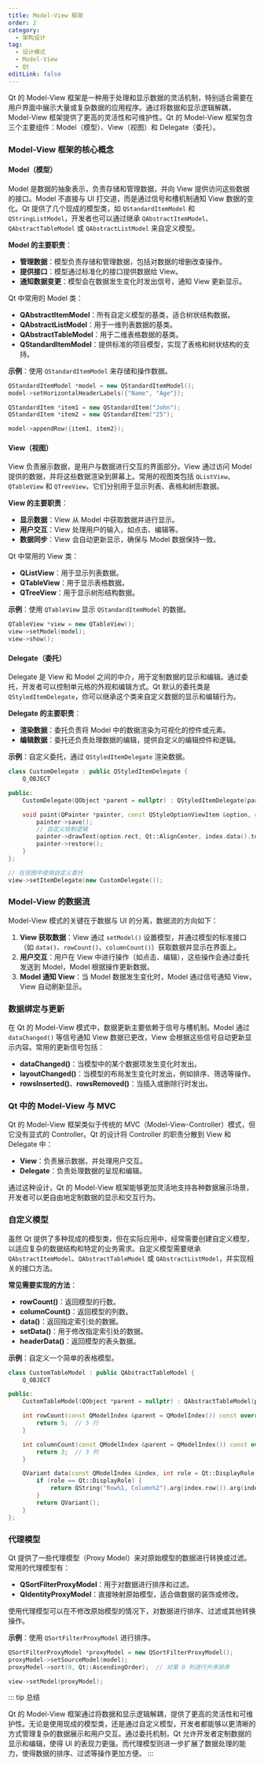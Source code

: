 ```yaml
---
title: Model-View 框架
order: 2
category:
  - 架构设计
tag:
  - 设计模式
  - Model-View
  - Qt
editLink: false
---
```


Qt 的 Model-View 框架是一种用于处理和显示数据的灵活机制，特别适合需要在用户界面中展示大量或复杂数据的应用程序。通过将数据和显示逻辑解耦，Model-View 框架提供了更高的灵活性和可维护性。Qt 的 Model-View 框架包含三个主要组件：Model（模型）、View（视图）和 Delegate（委托）。

### Model-View 框架的核心概念

#### Model（模型）

Model 是数据的抽象表示，负责存储和管理数据，并向 View 提供访问这些数据的接口。Model 不直接与 UI 打交道，而是通过信号和槽机制通知 View 数据的变化。Qt 提供了几个现成的模型类，如 `QStandardItemModel` 和 `QStringListModel`，开发者也可以通过继承 `QAbstractItemModel`、`QAbstractTableModel` 或 `QAbstractListModel` 来自定义模型。

**Model 的主要职责**：
- **管理数据**：模型负责存储和管理数据，包括对数据的增删改查操作。
- **提供接口**：模型通过标准化的接口提供数据给 View。
- **通知数据变更**：模型会在数据发生变化时发出信号，通知 View 更新显示。

Qt 中常用的 Model 类：
- **QAbstractItemModel**：所有自定义模型的基类，适合树状结构数据。
- **QAbstractListModel**：用于一维列表数据的基类。
- **QAbstractTableModel**：用于二维表格数据的基类。
- **QStandardItemModel**：提供标准的项目模型，实现了表格和树状结构的支持。

**示例**：使用 `QStandardItemModel` 来存储和操作数据。
```cpp
QStandardItemModel *model = new QStandardItemModel();
model->setHorizontalHeaderLabels({"Name", "Age"});

QStandardItem *item1 = new QStandardItem("John");
QStandardItem *item2 = new QStandardItem("25");

model->appendRow({item1, item2});
```

#### View（视图）

View 负责展示数据，是用户与数据进行交互的界面部分。View 通过访问 Model 提供的数据，并将这些数据渲染到屏幕上。常用的视图类包括 `QListView`、`QTableView` 和 `QTreeView`，它们分别用于显示列表、表格和树形数据。

**View 的主要职责**：
- **显示数据**：View 从 Model 中获取数据并进行显示。
- **用户交互**：View 处理用户的输入，如点击、编辑等。
- **数据同步**：View 会自动更新显示，确保与 Model 数据保持一致。

Qt 中常用的 View 类：
- **QListView**：用于显示列表数据。
- **QTableView**：用于显示表格数据。
- **QTreeView**：用于显示树形结构数据。

**示例**：使用 `QTableView` 显示 `QStandardItemModel` 的数据。
```cpp
QTableView *view = new QTableView();
view->setModel(model);
view->show();
```

#### Delegate（委托）

Delegate 是 View 和 Model 之间的中介，用于定制数据的显示和编辑。通过委托，开发者可以控制单元格的外观和编辑方式。Qt 默认的委托类是 `QStyledItemDelegate`，你可以继承这个类来自定义数据的显示和编辑行为。

**Delegate 的主要职责**：
- **渲染数据**：委托负责将 Model 中的数据渲染为可视化的控件或元素。
- **编辑数据**：委托还负责处理数据的编辑，提供自定义的编辑控件和逻辑。

**示例**：自定义委托，通过 `QStyledItemDelegate` 渲染数据。
```cpp
class CustomDelegate : public QStyledItemDelegate {
    Q_OBJECT

public:
    CustomDelegate(QObject *parent = nullptr) : QStyledItemDelegate(parent) {}

    void paint(QPainter *painter, const QStyleOptionViewItem &option, const QModelIndex &index) const override {
        painter->save();
        // 自定义绘制逻辑
        painter->drawText(option.rect, Qt::AlignCenter, index.data().toString());
        painter->restore();
    }
};

// 在视图中使用自定义委托
view->setItemDelegate(new CustomDelegate());
```

### Model-View 的数据流

Model-View 模式的关键在于数据与 UI 的分离，数据流的方向如下：
1. **View 获取数据**：View 通过 `setModel()` 设置模型，并通过模型的标准接口（如 `data()`、`rowCount()`、`columnCount()`）获取数据并显示在界面上。
2. **用户交互**：用户在 View 中进行操作（如点击、编辑），这些操作会通过委托发送到 Model，Model 根据操作更新数据。
3. **Model 通知 View**：当 Model 数据发生变化时，Model 通过信号通知 View，View 自动刷新显示。

### 数据绑定与更新

在 Qt 的 Model-View 模式中，数据更新主要依赖于信号与槽机制。Model 通过 `dataChanged()` 等信号通知 View 数据已更改，View 会根据这些信号自动更新显示内容。常用的更新信号包括：
- **dataChanged()**：当模型中的某个数据项发生变化时发出。
- **layoutChanged()**：当模型的布局发生变化时发出，例如排序、筛选等操作。
- **rowsInserted()**、**rowsRemoved()**：当插入或删除行时发出。

###  Qt 中的 Model-View 与 MVC

Qt 的 Model-View 框架类似于传统的 MVC（Model-View-Controller）模式，但它没有显式的 Controller。Qt 的设计将 Controller 的职责分散到 View 和 Delegate 中：
- **View**：负责展示数据，并处理用户交互。
- **Delegate**：负责处理数据的呈现和编辑。

通过这种设计，Qt 的 Model-View 框架能够更加灵活地支持各种数据展示场景，开发者可以更自由地定制数据的显示和交互行为。

### 自定义模型

虽然 Qt 提供了多种现成的模型类，但在实际应用中，经常需要创建自定义模型，以适应复杂的数据结构和特定的业务需求。自定义模型需要继承 `QAbstractItemModel`、`QAbstractTableModel` 或 `QAbstractListModel`，并实现相关的接口方法。

**常见需要实现的方法**：
- **rowCount()**：返回模型的行数。
- **columnCount()**：返回模型的列数。
- **data()**：返回指定索引处的数据。
- **setData()**：用于修改指定索引处的数据。
- **headerData()**：返回模型的表头数据。

**示例**：自定义一个简单的表格模型。
```cpp
class CustomTableModel : public QAbstractTableModel {
    Q_OBJECT

public:
    CustomTableModel(QObject *parent = nullptr) : QAbstractTableModel(parent) {}

    int rowCount(const QModelIndex &parent = QModelIndex()) const override {
        return 5;  // 5 行
    }

    int columnCount(const QModelIndex &parent = QModelIndex()) const override {
        return 3;  // 3 列
    }

    QVariant data(const QModelIndex &index, int role = Qt::DisplayRole) const override {
        if (role == Qt::DisplayRole) {
            return QString("Row%1, Column%2").arg(index.row()).arg(index.column());
        }
        return QVariant();
    }
};
```

### 代理模型

Qt 提供了一些代理模型（Proxy Model）来对原始模型的数据进行转换或过滤。常用的代理模型有：
- **QSortFilterProxyModel**：用于对数据进行排序和过滤。
- **QIdentityProxyModel**：直接映射原始模型，适合做数据的装饰或修改。
  
使用代理模型可以在不修改原始模型的情况下，对数据进行排序、过滤或其他转换操作。

**示例**：使用 `QSortFilterProxyModel` 进行排序。
```cpp
QSortFilterProxyModel *proxyModel = new QSortFilterProxyModel();
proxyModel->setSourceModel(model);
proxyModel->sort(0, Qt::AscendingOrder);  // 对第 0 列进行升序排序

view->setModel(proxyModel);
```

::: tip 总结

Qt 的 Model-View 框架通过将数据和显示逻辑解耦，提供了更高的灵活性和可维护性。无论是使用现成的模型类，还是通过自定义模型，开发者都能够以更清晰的方式管理复杂的数据展示和用户交互。通过委托机制，Qt 允许开发者定制数据的显示和编辑，使得 UI 的表现力更强。而代理模型则进一步扩展了数据处理的能力，使得数据的排序、过滤等操作更加方便。
:::